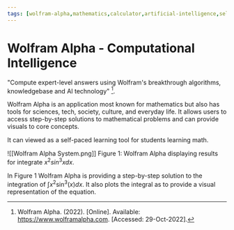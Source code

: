 ```yaml
---
tags: [wolfram-alpha,mathematics,calculator,artificial-intelligence,self-paced,support,resource]
---
```


# Wolfram Alpha - Computational Intelligence

"Compute expert-level answers using Wolfram's breakthrough algorithms, knowledgebase and AI technology" [^1].

Wolfram Alpha is an application most known for mathematics but also has tools for sciences, tech, society, culture, and everyday life. It allows users to access step-by-step solutions to mathematical problems and can provide visuals to core concepts. 

It can viewed as a self-paced learning tool for students learning math.

![[Wolfram Alpha System.png]]
Figure 1: Wolfram Alpha displaying results for $\text{integrate } x^2 sin^3 x dx$.

In Figure 1 Wolfram Alpha is providing a step-by-step solution to the integration of $\int x^2 \sin^3(x) dx$. It also plots the integral as to provide a visual representation of the equation.

[^1]: Wolfram Alpha. (2022). \[Online\]. Available: https://www.wolframalpha.com. \[Accessed: 29-Oct-2022\].
